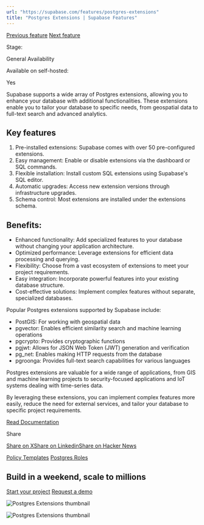 ```yaml
---
url: "https://supabase.com/features/postgres-extensions"
title: "Postgres Extensions | Supabase Features"
---
```


[Previous feature](https://supabase.com/features/policy-templates) [Next feature](https://supabase.com/features/postgres-roles)

Stage:

General Availability

Available on self-hosted:

Yes

Supabase supports a wide array of Postgres extensions, allowing you to enhance your database with additional functionalities. These extensions enable you to tailor your database to specific needs, from geospatial data to full-text search and advanced analytics.

## Key features

1. Pre-installed extensions: Supabase comes with over 50 pre-configured extensions.
2. Easy management: Enable or disable extensions via the dashboard or SQL commands.
3. Flexible installation: Install custom SQL extensions using Supabase's SQL editor.
4. Automatic upgrades: Access new extension versions through infrastructure upgrades.
5. Schema control: Most extensions are installed under the extensions schema.

## Benefits:

- Enhanced functionality: Add specialized features to your database without changing your application architecture.
- Optimized performance: Leverage extensions for efficient data processing and querying.
- Flexibility: Choose from a vast ecosystem of extensions to meet your project requirements.
- Easy integration: Incorporate powerful features into your existing database structure.
- Cost-effective solutions: Implement complex features without separate, specialized databases.

Popular Postgres extensions supported by Supabase include:

- PostGIS: For working with geospatial data
- pgvector: Enables efficient similarity search and machine learning operations
- pgcrypto: Provides cryptographic functions
- pgjwt: Allows for JSON Web Token (JWT) generation and verification
- pg\_net: Enables making HTTP requests from the database
- pgroonga: Provides full-text search capabilities for various languages

Postgres extensions are valuable for a wide range of applications, from GIS and machine learning projects to security-focused applications and IoT systems dealing with time-series data.

By leveraging these extensions, you can implement complex features more easily, reduce the need for external services, and tailor your database to specific project requirements.

[Read Documentation](https://supabase.com/docs/guides/database/extensions)

Share

[Share on X](https://twitter.com/intent/tweet?url=https%3A%2F%2Fsupabase.com%2Ffeatures%2Fpostgres-extensions&text=Postgres%20Extensions%20%7C%20Supabase%20Features)[Share on Linkedin](https://www.linkedin.com/shareArticle?url=https%3A%2F%2Fsupabase.com%2Ffeatures%2Fpostgres-extensions&text=Postgres%20Extensions%20%7C%20Supabase%20Features)[Share on Hacker News](https://news.ycombinator.com/submitlink?u=https%3A%2F%2Fsupabase.com%2Ffeatures%2Fpostgres-extensions&t=Postgres%20Extensions%20%7C%20Supabase%20Features)

[Policy Templates](https://supabase.com/features/policy-templates) [Postgres Roles](https://supabase.com/features/postgres-roles)

## Build in a weekend, scale to millions

[Start your project](https://supabase.com/dashboard) [Request a demo](https://supabase.com/contact/sales)

![Postgres Extensions thumbnail](https://supabase.com/_next/image?url=%2Fimages%2Ffeatures%2Fpostgres-extensions.png&w=3840&q=100&dpl=dpl_7FY8EmFQ6G3YqautJ4Fvh1viLnvu)

![Postgres Extensions thumbnail](https://supabase.com/_next/image?url=%2Fimages%2Ffeatures%2Fpostgres-extensions-light.png&w=3840&q=100&dpl=dpl_7FY8EmFQ6G3YqautJ4Fvh1viLnvu)